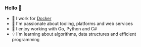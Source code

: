 ### Hello 👋

- 🏢 I work for [Docker](https://github.com/docker)
- 🌱 I'm passionate about tooling, platforms and web services
- 💬 I enjoy working with Go, Python and C#
- 💡 I'm learning about algorithms, data structures and efficient programming

